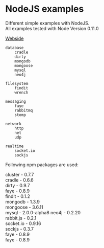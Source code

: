# NodeJS examples

Different simple examples with NodeJS.  
All examples tested with Node Version 0.11.0

[Webside](http://www.nodejs.org)

    database
        cradle
        dirty
        mongodb
        mongoose
        mysql
        neo4j

    filesystem
        findit
        wrench

    messaging
        faye
        rabbitmq
        stomp

    network
        http
        net
        udp

    realtime
        socket.io
        sockjs

Following npm packages are used:  

cluster - 0.7.7  
cradle - 0.6.6  
dirty - 0.9.7  
faye - 0.8.9  
findit - 0.1.2  
mongodb - 1.3.9  
mongoose - 3.6.11  
mysql - 2.0.0-alpha8
neo4j - 0.2.20  
rabbit.js - 0.2.1  
socket.io - 0.9.16  
sockjs - 0.3.7  
faye - 0.8.9  
faye - 0.8.9  